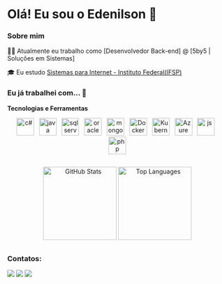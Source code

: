 # Olá! Eu sou o Edenilson 👋

### Sobre mim

👩‍💻 Atualmente eu trabalho como [Desenvolvedor Back-end] @ [5by5 | Soluções em Sistemas]

🎓 Eu estudo [Sistemas para Internet - Instituto Federal(IFSP)](https://www.arq.ifsp.edu.br/superiores/tecnologia-em-sistemas-para-internet)


### Eu já trabalhei com... 🔧

**Tecnologias e Ferramentas**

<div align="center">
  <img alt="c#" height="40" width="40" src="https://cdn.jsdelivr.net/gh/devicons/devicon@latest/icons/csharp/csharp-original.svg" />
  &nbsp;
  <img  alt="java" height="40" width="40" src="https://cdn.jsdelivr.net/gh/devicons/devicon/icons/java/java-original.svg" />
  &nbsp;
  <img alt="sql server" height="40" width="40" src="https://cdn.jsdelivr.net/gh/devicons/devicon@latest/icons/microsoftsqlserver/microsoftsqlserver-original.svg" />
  &nbsp;
  <img alt="oracle" height="40" width="40" src="https://cdn.jsdelivr.net/gh/devicons/devicon@latest/icons/oracle/oracle-original.svg" />
  &nbsp;
  <img alt="mongoDB" height="40" width="40"  src="https://cdn.jsdelivr.net/gh/devicons/devicon@latest/icons/mongodb/mongodb-original-wordmark.svg" />
  &nbsp;
  <img alt="Docker" height="40" width="40" src="https://cdn.jsdelivr.net/gh/devicons/devicon@latest/icons/docker/docker-original.svg" />
  &nbsp; 
  <img alt="Kubernetes" height="40" width="40" src="https://cdn.jsdelivr.net/gh/devicons/devicon@latest/icons/kubernetes/kubernetes-original.svg" />
  &nbsp;
  <img alt="Azure devops" height="40" width="40" src="https://cdn.jsdelivr.net/gh/devicons/devicon@latest/icons/azuredevops/azuredevops-original.svg" />
  &nbsp;  
  <img  alt="js" height="40" width="40" src="https://cdn.jsdelivr.net/gh/devicons/devicon/icons/javascript/javascript-original.svg" />
  &nbsp;
  <img  alt="php" height="40" width="40" src="https://cdn.jsdelivr.net/gh/devicons/devicon/icons/php/php-original.svg" />   
</div>

##

<div align="center">
  <img src="https://github-readme-stats.vercel.app/api?username=edenilsonjunior&show_icons=true&theme=radical" alt="GitHub Stats" width="auto"  height="168"/>
  <img src="https://github-readme-stats.vercel.app/api/top-langs/?username=edenilsonjunior&layout=compact&theme=radical&hide=html%2Ccss%2Cmakefile" alt="Top Languages" width="auto" height="168"/>
</div>

##

  ### Contatos: 
<div>
  <a href="https://www.linkedin.com/in/edenilsonjunior/" target="_blank"><img src="https://img.shields.io/badge/-LinkedIn-%230077B5?style=for-the-badge&logo=linkedin&logoColor=white" target="_blank"></a> 
  <a href = "mailto:edenilsonju10@gmail.com"><img src="https://img.shields.io/badge/Gmail-D14836?style=for-the-badge&logo=gmail&logoColor=white" target="_blank"></a>
  <a href="https://www.instagram.com/edenilson_ju/" target="_blank"><img src="https://img.shields.io/badge/-Instagram-%23E4405F?style=for-the-badge&logo=instagram&logoColor=white" target="_blank"></a>
</div>

##
